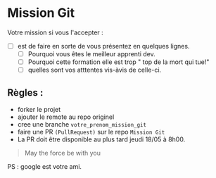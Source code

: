 # Mission Git

Votre mission si vous l'accepter :

  * [ ] est de faire en sorte de vous présentez en quelques lignes.
    * [ ] Pourquoi vous êtes le meilleur apprenti dev.
    * [ ] Pourquoi cette formation elle est trop " top de la mort qui tue!"
    * [ ] quelles sont vos atttentes vis-àvis de celle-ci.

## Règles :
* forker le projet
* ajouter le remote au repo originel
* cree une branche  `votre_prenom_mission_git`
* faire une PR `(PullRequest)` sur le repo `Mission Git`
* La PR doit être disponible au plus tard jeudi 18/05 à 8h00.
> May the force be with you

PS : google est votre ami.
